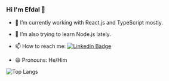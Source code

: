 ### Hi I'm Efdal 👋

- 🔭 I’m currently working with React.js and TypeScript mostly.
- 🌱 I’m also trying to learn Node.js lately.

- 📫 How to reach me: [![Linkedin Badge](https://img.shields.io/badge/-efdalyalcin-blue?style=flat&logo=Linkedin&logoColor=white)](https://www.linkedin.com/in/efdal-yalcin/)
- 😄 Pronouns: He/Him


![Top Langs](https://github-readme-stats.vercel.app/api/top-langs/?username=efdalyalcin&theme=tokyonight)
